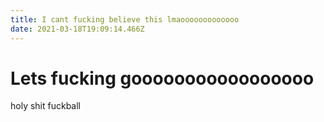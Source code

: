 ```yaml
---
title: I cant fucking believe this lmaooooooooooooo
date: 2021-03-18T19:09:14.466Z
---
```

# Lets fucking gooooooooooooooooo


holy shit fuckball
